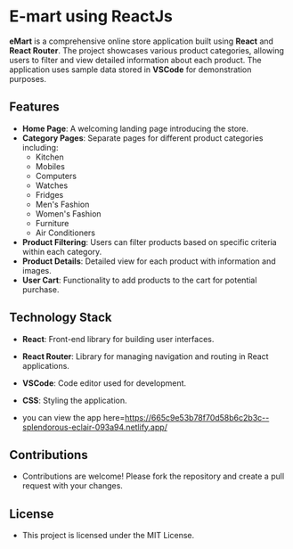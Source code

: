 # E-mart using ReactJs

**eMart** is a comprehensive online store application built using **React** and **React Router**. The project showcases various product categories, allowing users to filter and view detailed information about each product. The application uses sample data stored in **VSCode** for demonstration purposes.

## Features

- **Home Page**: A welcoming landing page introducing the store.
- **Category Pages**: Separate pages for different product categories including:
  - Kitchen
  - Mobiles
  - Computers
  - Watches
  - Fridges
  - Men's Fashion
  - Women's Fashion
  - Furniture
  - Air Conditioners
- **Product Filtering**: Users can filter products based on specific criteria within each category.
- **Product Details**: Detailed view for each product with information and images.
- **User Cart**: Functionality to add products to the cart for potential purchase.

## Technology Stack

- **React**: Front-end library for building user interfaces.
- **React Router**: Library for managing navigation and routing in React applications.
- **VSCode**: Code editor used for development.
- **CSS**: Styling the application.

- you can view the app here=https://665c9e53b78f70d58b6c2b3c--splendorous-eclair-093a94.netlify.app/

## Contributions
- Contributions are welcome! Please fork the repository and create a pull request with your changes.

## License
- This project is licensed under the MIT License.
